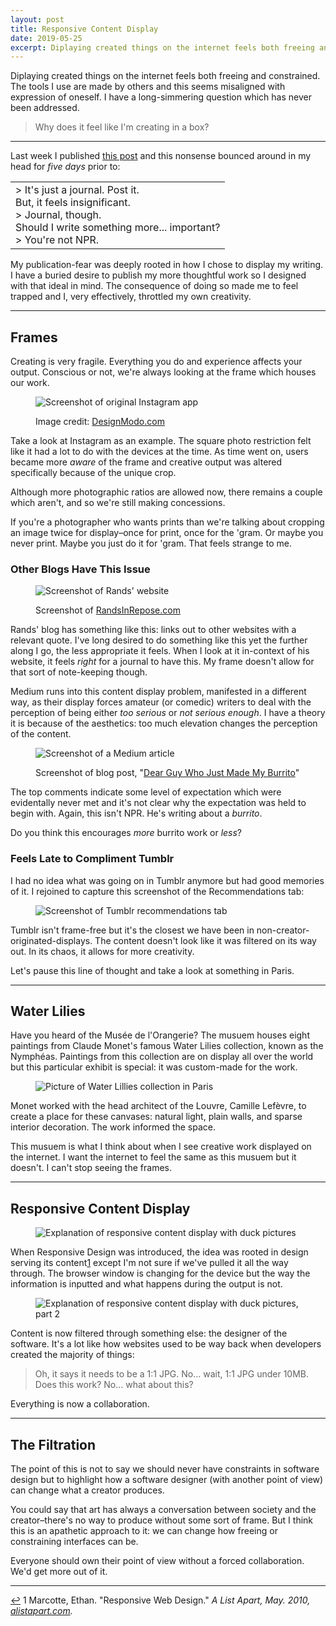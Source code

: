 ```yaml
---
layout: post
title: Responsive Content Display
date: 2019-05-25
excerpt: Diplaying created things on the internet feels both freeing and constrained. The tools I use are made by others and this seems misaligned with expression of oneself. I have a long-simmering...
---
```


Diplaying created things on the internet feels both freeing and constrained. The tools I use are made by others and this seems misaligned with expression of oneself. I have a long-simmering question which has never been addressed.

> Why does it feel like I'm creating in a box?

<hr class="--small">

Last week I published [this post](http://helentran.com/trendsinbulletpoints) and this nonsense bounced around in my head for _five days_ prior to:

<table class="stats">
<tr>
    <td>> It's just a journal. Post it.<br />
        But, it feels insignificant.<br />
        > Journal, though.<br />
        Should I write something more... important?<br />
        > You're not NPR.
    </td>
</tr>
</table>

My publication-fear was deeply rooted in how I chose to display my writing. I have a buried desire to publish my more thoughtful work so I designed with that ideal in mind. The consequence of doing so made me to feel trapped and I, very effectively, throttled my own creativity.

<hr class="--small">

## Frames

Creating is very fragile. Everything you do and experience affects your output. Conscious or not, we're always looking at the frame which houses our work.

<figure>
    <img src="/img/posts/052519-insta.jpg" alt="Screenshot of original Instagram app">
    <figcaption>
        <p>Image credit: <a href="https://designmodo.com/comparing-ios-designs-apps/">DesignModo.com</a></p>
    </figcaption>
</figure>

Take a look at Instagram as an example. The square photo restriction felt like it had a lot to do with the devices at the time. As time went on, users became more _aware_ of the frame and creative output was altered specifically because of the unique crop.

Although more photographic ratios are allowed now, there remains a couple which aren't, and so we're still making concessions.

If you're a photographer who wants prints than we're talking about cropping an image twice for display–once for print, once for the 'gram. Or maybe you never print. Maybe you just do it for 'gram. That feels strange to me.

### Other Blogs Have This Issue

<figure>
    <img src="/img/posts/052519-rands.jpg" alt="Screenshot of Rands' website">
    <figcaption>
        <p>Screenshot of <a href="http://randsinrepose.com">RandsInRepose.com</a></p>
    </figcaption>
</figure>

Rands' blog has something like this: links out to other websites with a relevant quote. I've long desired to do something like this yet the further along I go, the less appropriate it feels. When I look at it in-context of his website, it feels _right_ for a journal to have this. My frame doesn't allow for that sort of note-keeping though.

Medium runs into this content display problem, manifested in a different way, as their display forces amateur (or comedic) writers to deal with the perception of being either _too serious_ or _not serious enough_. I have a theory it is because of the aesthetics: too much elevation changes the perception of the content.

<figure>
    <img src="/img/posts/052519-burrito.jpg" alt="Screenshot of a Medium article">
    <figcaption>
        <p>Screenshot of blog post, "<a href="https://medium.com/@jackdire/dear-guy-who-just-made-my-burrito-fd08c0babb57">Dear Guy Who Just Made My Burrito</a>"</p>
    </figcaption>
</figure>

The top comments indicate some level of expectation which were evidentally never met and it's not clear why the expectation was held to begin with. Again, this isn't NPR. He's writing about a _burrito_.

Do you think this encourages _more_ burrito work or _less_?

### Feels Late to Compliment Tumblr

I had no idea what was going on in Tumblr anymore but had good memories of it. I rejoined to capture this screenshot of the Recommendations tab:

<figure>
    <img src="/img/posts/052519-tumblr.jpg" alt="Screenshot of Tumblr recommendations tab">
</figure>

Tumblr isn't frame-free but it's the closest we have been in non-creator-originated-displays. The content doesn't look like it was filtered on its way out. In its chaos, it allows for more creativity.

Let's pause this line of thought and take a look at something in Paris.

<hr class="--small">

## Water Lilies

Have you heard of the Musée de l'Orangerie? The musuem houses eight paintings from Claude Monet's famous Water Lilies collection, known as the Nymphéas. Paintings from this collection are on display all over the world but this particular exhibit is special: it was custom-made for the work.

<figure>
    <img src="/img/posts/052519-monet.jpg" alt="Picture of Water Lillies collection in Paris">
</figure>

Monet worked with the head architect of the Louvre, Camille Lefèvre, to create a place for these canvases: natural light, plain walls, and sparse interior decoration. The work informed the space.

This musuem is what I think about when I see creative work displayed on the internet. I want the internet to feel the same as this musuem but it doesn't. I can't stop  seeing the frames.

<hr class="--small">

## Responsive Content Display

<figure>
    <img src="/img/posts/052519-ducks1.jpg" alt="Explanation of responsive content display with duck pictures">
</figure>

When Responsive Design was introduced, the idea was rooted in design serving its content<span class="cite"><a href="#note-1" name="back-1">1</a></span> except I'm not sure if we've pulled it all the way through. The browser window is changing for the device but the way the information is inputted and what happens during the output is not.

<figure>
    <img src="/img/posts/052519-ducks2.jpg" alt="Explanation of responsive content display with duck pictures, part 2">
</figure>

Content is now filtered through something else: the designer of the software. It's a lot like how websites used to be way back when developers created the majority of things:

> Oh, it says it needs to be a 1:1 JPG. No... wait, 1:1 JPG under 10MB. Does this work? No... what about this?

Everything is now a collaboration.

<hr class="--small">

## The Filtration

The point of this is not to say we should never have constraints in software design but to highlight how a software designer (with another point of view) can change what a creator produces.

You could say that art has always a conversation between society and the creator–there's no way to produce without some sort of frame. But I think this is an apathetic approach to it: we can change how freeing or constraining interfaces can be.

Everyone should own their point of view without a forced collaboration. We'd get more out of it.

<hr class="--end">

<div class="citations">
    <p><a name="note-1" href="#back-1" class="citations-back">&#x21A9;</a> 1 Marcotte, Ethan. "Responsive Web Design." <em>A List Apart<em>, May. 2010, <a href="https://alistapart.com/article/responsive-web-design/">alistapart.com</a>. </p>
</div>